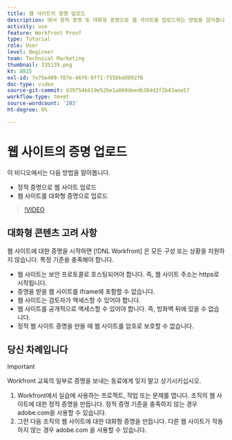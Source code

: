 ```yaml
---
title: 웹 사이트의 증명 업로드
description: 에서 정적 증명 및 대화형 증명으로 웹 사이트를 업로드하는 방법을 알아봅니다 [!DNL  Workfront].
activity: use
feature: Workfront Proof
type: Tutorial
role: User
level: Beginner
team: Technical Marketing
thumbnail: 335135.png
kt: 8835
exl-id: 7e75e409-f87e-46f6-8ff1-f55bbdd892f6
doc-type: video
source-git-commit: d39754b619e526e1a869deedb38dd2f2b43aee57
workflow-type: tm+mt
source-wordcount: '203'
ht-degree: 0%

---
```


# 웹 사이트의 증명 업로드

이 비디오에서는 다음 방법을 알아봅니다.

* 정적 증명으로 웹 사이트 업로드
* 웹 사이트를 대화형 증명으로 업로드

>[!VIDEO](https://video.tv.adobe.com/v/335135/?quality=12)


## 대화형 콘텐츠 고려 사항

웹 사이트에 대한 증명을 시작하면 [!DNL Workfront] 은 모든 구성 또는 상황을 지원하지 않습니다. 특정 기준을 충족해야 합니다.

* 웹 사이트는 보안 프로토콜로 호스팅되어야 합니다. 즉, 웹 사이트 주소는 https로 시작됩니다.
* 증명을 받을 웹 사이트를 iframe에 포함할 수 없습니다.
* 웹 사이트는 검토자가 액세스할 수 있어야 합니다.
* 웹 사이트를 공개적으로 액세스할 수 있어야 합니다. 즉, 방화벽 뒤에 있을 수 없습니다.
* 정적 웹 사이트 증명을 만들 때 웹 사이트를 암호로 보호할 수 없습니다.

## 당신 차례입니다

>[!IMPORTANT]
>
>Workfront 교육의 일부로 증명을 보내는 동료에게 잊지 말고 상기시키십시오.

1. Workfront에서 실습에 사용하는 프로젝트, 작업 또는 문제를 엽니다. 조직의 웹 사이트에 대한 정적 증명을 만듭니다. 정적 증명 기준을 충족하지 않는 경우 adobe.com을 사용할 수 있습니다.
1. 그런 다음 조직의 웹 사이트에 대한 대화형 증명을 만듭니다. 다른 웹 사이트가 작동하지 않는 경우 adobe.com 을 사용할 수 있습니다.

<!-- 
Learn more about these considerations in the articles Generate a static proof for a website or other web content and Generate an interactive proof for a website or other web content. 
-->

<!--
### Learn more
[!DNL Workfront] also supports interactive proofing of files generated from a ZIP file. Learn how to prepare the ZIP file for uploading in the article Interactive content proofs.

* Generate a static proof for a website or other web content
* Generate an interactive proof for a website or other web content
* Generate a proof for interactive content in a ZIP file
* Understand the desktop proofing viewer
* Install the desktop proofing viewer
-->
